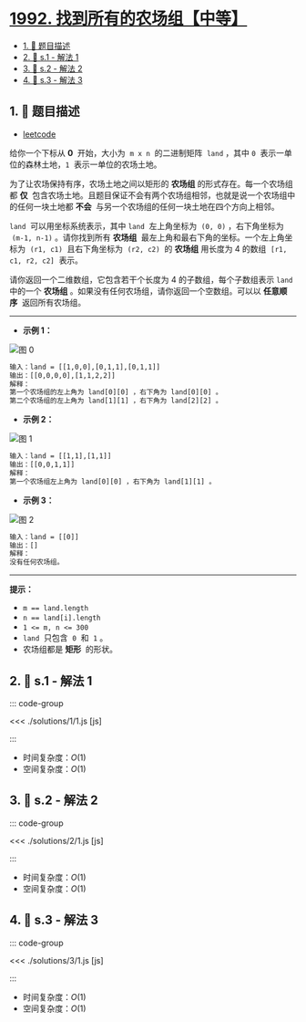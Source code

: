 # [1992. 找到所有的农场组【中等】](https://github.com/tnotesjs/TNotes.leetcode/tree/main/notes/1992.%20%E6%89%BE%E5%88%B0%E6%89%80%E6%9C%89%E7%9A%84%E5%86%9C%E5%9C%BA%E7%BB%84%E3%80%90%E4%B8%AD%E7%AD%89%E3%80%91)

<!-- region:toc -->

- [1. 📝 题目描述](#1--题目描述)
- [2. 🎯 s.1 - 解法 1](#2--s1---解法-1)
- [3. 🎯 s.2 - 解法 2](#3--s2---解法-2)
- [4. 🎯 s.3 - 解法 3](#4--s3---解法-3)

<!-- endregion:toc -->

## 1. 📝 题目描述

- [leetcode](https://leetcode.cn/problems/find-all-groups-of-farmland/)

给你一个下标从 **0**  开始，大小为  `m x n`  的二进制矩阵  `land` ，其中 `0`  表示一单位的森林土地，`1`  表示一单位的农场土地。

为了让农场保持有序，农场土地之间以矩形的 **农场组** 的形式存在。每一个农场组都 **仅**  包含农场土地。且题目保证不会有两个农场组相邻，也就是说一个农场组中的任何一块土地都 **不会**  与另一个农场组的任何一块土地在四个方向上相邻。

`land`  可以用坐标系统表示，其中 `land`  左上角坐标为  `(0, 0)` ，右下角坐标为  `(m-1, n-1)` 。请你找到所有 **农场组**  最左上角和最右下角的坐标。一个左上角坐标为  `(r1, c1)`  且右下角坐标为  `(r2, c2)`  的 **农场组** 用长度为 4 的数组  `[r1, c1, r2, c2]`  表示。

请你返回一个二维数组，它包含若干个长度为 4 的子数组，每个子数组表示 `land`  中的一个 **农场组** 。如果没有任何农场组，请你返回一个空数组。可以以 **任意顺序**  返回所有农场组。

---

- **示例 1：**

![图 0](https://cdn.jsdelivr.net/gh/tnotesjs/imgs@main/2025-09-26-21-51-39.png)

```txt
输入：land = [[1,0,0],[0,1,1],[0,1,1]]
输出：[[0,0,0,0],[1,1,2,2]]
解释：
第一个农场组的左上角为 land[0][0] ，右下角为 land[0][0] 。
第二个农场组的左上角为 land[1][1] ，右下角为 land[2][2] 。
```

- **示例 2：**

![图 1](https://cdn.jsdelivr.net/gh/tnotesjs/imgs@main/2025-09-26-21-51-48.png)

```txt
输入：land = [[1,1],[1,1]]
输出：[[0,0,1,1]]
解释：
第一个农场组左上角为 land[0][0] ，右下角为 land[1][1] 。
```

- **示例 3：**

![图 2](https://cdn.jsdelivr.net/gh/tnotesjs/imgs@main/2025-09-26-21-51-55.png)

```txt
输入：land = [[0]]
输出：[]
解释：
没有任何农场组。
```

---

**提示：**

- `m == land.length`
- `n == land[i].length`
- `1 <= m, n <= 300`
- `land`  只包含  `0`  和  `1` 。
- 农场组都是 **矩形**  的形状。

## 2. 🎯 s.1 - 解法 1

::: code-group

<<< ./solutions/1/1.js [js]

:::

- 时间复杂度：$O(1)$
- 空间复杂度：$O(1)$

## 3. 🎯 s.2 - 解法 2

::: code-group

<<< ./solutions/2/1.js [js]

:::

- 时间复杂度：$O(1)$
- 空间复杂度：$O(1)$

## 4. 🎯 s.3 - 解法 3

::: code-group

<<< ./solutions/3/1.js [js]

:::

- 时间复杂度：$O(1)$
- 空间复杂度：$O(1)$
